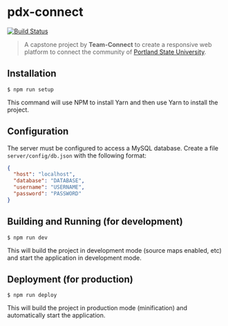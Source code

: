 pdx-connect
===========================================

[![Build Status](https://travis-ci.com/idavidgeo/pdx-connect.svg?token=Xw69C3ppNdAkCSetcdxG&branch=master)](https://travis-ci.com/idavidgeo/pdx-connect)

> A capstone project by **Team-Connect** to create a responsive web platform to connect the community of [Portland State University](https://www.pdx.edu/).

Installation
------------------------------

```shell
$ npm run setup
```

This command will use NPM to install Yarn and then use Yarn to install the project.

Configuration
------------------------------

The server must be configured to access a MySQL database. Create a file `server/config/db.json` with the following format:
```json
{
  "host": "localhost",
  "database": "DATABASE",
  "username": "USERNAME",
  "password": "PASSWORD"
}
```

Building and Running (for development)
------------------------------

```shell
$ npm run dev
```

This will build the project in development mode (source maps enabled, etc) and start the application in development mode.

Deployment (for production)
---------------------------

```shell
$ npm run deploy
```

This will build the project in production mode (minification) and automatically start the application.

